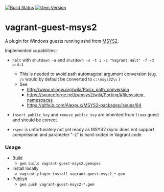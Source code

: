 [![Build Status](https://travis-ci.org/tsmolka/vagrant-guest-msys2.svg?branch=master)](https://travis-ci.org/tsmolka/vagrant-guest-msys2) [![Gem Version](https://badge.fury.io/rb/vagrant-guest-msys2.svg)](http://badge.fury.io/rb/vagrant-guest-msys2)

vagrant-guest-msys2
==============

A plugin for Windows guests running sshd from [MSYS2](https://sourceforge.net/p/msys2/wiki/Home/).

Implemented capabilities:
 * `halt` with `shutdown -a` and `shutdown -s -t 1 -c "Vagrant Halt" -f -d p:4:1`
   * This is needed to avoid path automagical argument conversion (e.g. `/s` would by default be converted to `c:\msys32\s` )
   * See 
     * http://www.mingw.org/wiki/Posix_path_conversion
     * https://sourceforge.net/p/msys2/wiki/Porting/#filesystem-namespaces
     * https://github.com/Alexpux/MSYS2-packages/issues/84

 * `insert_public_key` and `remove_public_key` are inherited from `linux` guest and should be correct
 * `rsync` is unfortunately not yet ready as MSYS2 rsync does not support compression and parameter "-z" is hard-coded in Vagrant code

### Usage

 * Build
   * `gem build vagrant-guest-msys2.gemspec`
 * Install locally
   * `vagrant plugin install vagrant-guest-msys2-*.gem`
 * Publish
   * `gem push vagrant-guest-msys2-*.gem`
